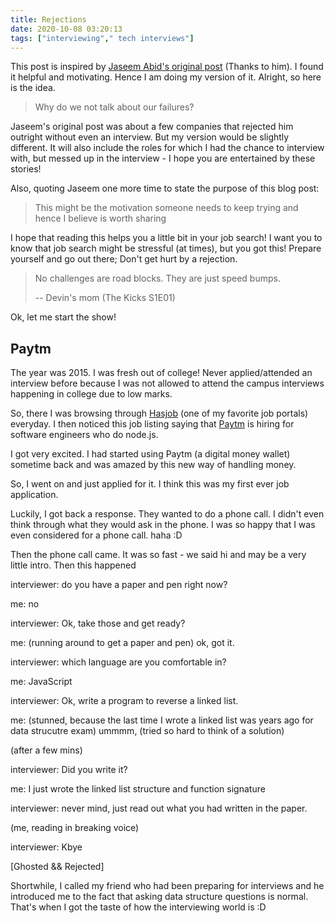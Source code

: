 ```yaml
---
title: Rejections
date: 2020-10-08 03:20:13
tags: ["interviewing"," tech interviews"]
---
```


This post is inspired by [Jaseem Abid's original post](https://blog.jabid.in/2016/11/30/rejections.html) (Thanks to him). I found it helpful and motivating. Hence I am doing my version of it. Alright, so here is the idea.

> Why do we not talk about our failures?

Jaseem's original post was about a few companies that rejected him outright without even an interview. But my version would be slightly different. It will also include the roles for which I had the chance to interview with, but messed up in the interview - I hope you are entertained by these stories!

Also, quoting Jaseem one more time to state the purpose of this blog post:

> This might be the motivation someone needs to keep trying and hence I believe is worth sharing

I hope that reading this helps you a little bit in your job search! I want you to know that job search might be stressful (at times), but you got this! Prepare yourself and go out there; Don't get hurt by a rejection.

> No challenges are road blocks. They are just speed bumps.
>
> -- Devin's mom (The Kicks S1E01)

Ok, let me start the show!

## Paytm

The year was 2015. I was fresh out of college! Never applied/attended an interview before because I was not allowed to attend the campus interviews happening in college due to low marks.

So, there I was browsing through [Hasjob](https://hasjob.co/) (one of my favorite job portals) everyday. I then noticed this job listing saying that [Paytm](https://paytm.com/) is hiring for software engineers who do node.js.

I got very excited. I had started using Paytm (a digital money wallet) sometime back and was amazed by this new way of handling money.

So, I went on and just applied for it. I think this was my first ever job application.

Luckily, I got back a response. They wanted to do a phone call. I didn't even think through what they would ask in the phone. I was so happy that I was even considered for a phone call. haha :D

Then the phone call came. It was so fast - we said hi and may be a very little intro. Then this happened

interviewer: do you have a paper and pen right now?

me: no

interviewer: Ok, take those and get ready?

me: (running around to get a paper and pen) ok, got it.

interviewer: which language are you comfortable in?

me: JavaScript

interviewer: Ok, write a program to reverse a linked list.

me: (stunned, because the last time I wrote a linked list was years ago for data strucutre exam) ummmm, (tried so hard to think of a solution)

(after a few mins)

interviewer: Did you write it?

me: I just wrote the linked list structure and function signature

interviewer: never mind, just read out what you had written in the paper.

(me, reading in breaking voice)

interviewer: Kbye

[Ghosted && Rejected]

Shortwhile, I called my friend who had been preparing for interviews and he introduced me to the fact that asking data structure questions is normal. That's when I got the taste of how the interviewing world is :D 
